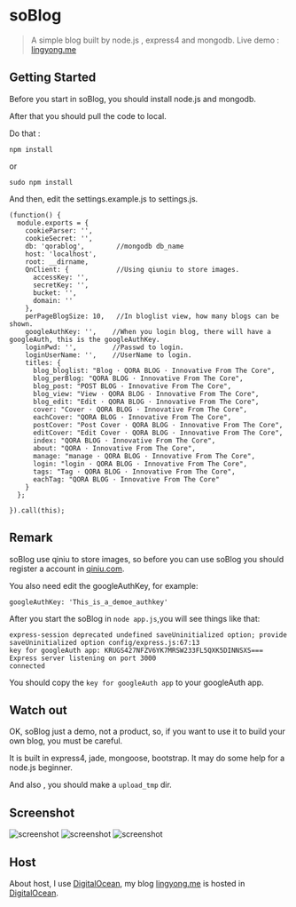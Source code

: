 soBlog
============

>A simple blog built by node.js , express4 and mongodb. Live demo : [lingyong.me](http://lingyong.me)



## Getting Started

Before you start in soBlog, you should install node.js and mongodb. 

After that you should pull the code to local. 

Do that : 

```
npm install
```
or

```
sudo npm install
```
And then, edit the settings.example.js to settings.js.

```
(function() {
  module.exports = {
    cookieParser: '',    
    cookieSecret: '',
    db: 'qorablog',        //mongodb db_name
    host: 'localhost',
    root: __dirname,      
    QnClient: {            //Using qiuniu to store images.
      accessKey: '',             
      secretKey: '',
      bucket: '',
      domain: ''
    },
    perPageBlogSize: 10,   //In bloglist view, how many blogs can be shown.
    googleAuthKey: '',    //When you login blog, there will have a googleAuth, this is the googleAuthKey.
    loginPwd: '',         //Passwd to login.
    loginUserName: '',    //UserName to login.
    titles: {
      blog_bloglist: "Blog · QORA BLOG · Innovative From The Core",
      blog_perBlog: "QORA BLOG · Innovative From The Core",
      blog_post: "POST BLOG · Innovative From The Core",
      blog_view: "View · QORA BLOG · Innovative From The Core",
      blog_edit: "Edit · QORA BLOG · Innovative From The Core",
      cover: "Cover · QORA BLOG · Innovative From The Core",
      eachCover: "QORA BLOG · Innovative From The Core",
      postCover: "Post Cover · QORA BLOG · Innovative From The Core",
      editCover: "Edit Cover · QORA BLOG · Innovative From The Core",
      index: "QORA BLOG · Innovative From The Core",
      about: "QORA · Innovative From The Core",
      manage: "manage · QORA BLOG · Innovative From The Core",
      login: "login · QORA BLOG · Innovative From The Core",
      tags: "Tag · QORA BLOG · Innovative From The Core",
      eachTag: "QORA BLOG · Innovative From The Core"
    }
  };

}).call(this);

```

## Remark


soBlog use qiniu to store images, so before you can use soBlog you should register a account in [qiniu.com](http://qiniu.com). 

You also need edit the googleAuthKey, for example:

```
googleAuthKey: 'This_is_a_demoe_authkey'
```
After you start the soBlog in `node app.js`,you will see things like that:

```
express-session deprecated undefined saveUninitialized option; provide saveUninitialized option config/express.js:67:13
key for googleAuth app: KRUGS427NFZV6YK7MRSW233FL5QXK5DINNSXS===
Express server listening on port 3000
connected
```
You should copy the `key for googleAuth app` to your googleAuth app.

## Watch out

OK, soBlog just a demo, not a product, so, if you want to use it to build your own blog, you must be careful. 

It is built in express4, jade, mongoose, bootstrap. It may do some help for a node.js beginner.

And also , you should make a `upload_tmp` dir. 

## Screenshot 

<img width="" height="" class="amd-center" src="http://lingyong-me.qiniudn.com/Screenshot_2014-09-13-11-45-41.png 2014-9-13 11:49-px1366" alt="screenshot" />


<img width="" height="" class="amd-center" src="http://lingyong-me.qiniudn.com/Screenshot_2014-09-13-11-46-20.png 2014-9-13 11:50-px1366" alt="screenshot" />
<img width="" height="" class="amd-center" src="http://lingyong-me.qiniudn.com/00BCC562-F8F4-44C8-99F9-30FD82657524.png 2014-9-13 11:51-px1366" alt="screenshot" />

## Host

About host, I use [DigitalOcean](https://www.digitalocean.com/?refcode=107abaf7339b), my blog [lingyong.me](http://lingyong.me) is hosted in [DigitalOcean](https://www.digitalocean.com/?refcode=107abaf7339b).



